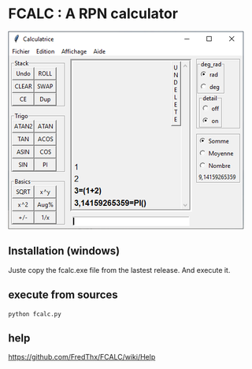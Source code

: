 # FCALC : A RPN calculator

![Alt FCALC](fcalc.png?raw=true "Title")

## Installation (windows)

Juste copy the fcalc.exe file from the lastest release.
And execute it.

## execute from sources

```
python fcalc.py
```

## help

https://github.com/FredThx/FCALC/wiki/Help

